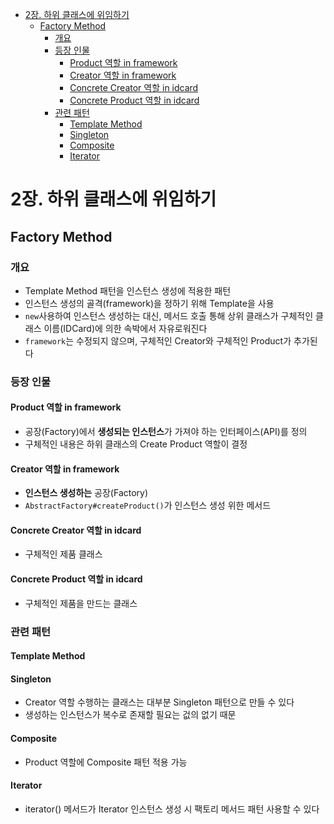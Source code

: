 - [2장. 하위 클래스에 위임하기](#2장-하위-클래스에-위임하기)
  - [Factory Method](#factory-method)
    - [개요](#개요)
    - [등장 인물](#등장-인물)
      - [Product 역할 in framework](#product-역할-in-framework)
      - [Creator 역할 in framework](#creator-역할-in-framework)
      - [Concrete Creator 역할 in idcard](#concrete-creator-역할-in-idcard)
      - [Concrete Product 역할 in idcard](#concrete-product-역할-in-idcard)
    - [관련 패턴](#관련-패턴)
      - [Template Method](#template-method)
      - [Singleton](#singleton)
      - [Composite](#composite)
      - [Iterator](#iterator)

# 2장. 하위 클래스에 위임하기

## Factory Method

### 개요

- Template Method 패턴을 인스턴스 생성에 적용한 패턴
- 인스턴스 생성의 골격(framework)을 정하기 위해 Template을 사용
- `new`사용하여 인스턴스 생성하는 대신, 메서드 호출 통해 상위 클래스가 구체적인 클래스 이름(IDCard)에 의한 속박에서 자유로워진다
- `framework`는 수정되지 않으며, 구체적인 Creator와 구체적인 Product가 추가된다

### 등장 인물

#### Product 역할 in framework

- 공장(Factory)에서 **생성되는 인스턴스**가 가져야 하는 인터페이스(API)를 정의
- 구체적인 내용은 하위 클래스의 Create Product 역할이 결정

#### Creator 역할 in framework

- **인스턴스 생성하는** 공장(Factory)
- `AbstractFactory#createProduct()`가 인스턴스 생성 위한 메서드

#### Concrete Creator 역할 in idcard

- 구체적인 제품 클래스

#### Concrete Product 역할 in idcard

- 구체적인 제품을 만드는 클래스

### 관련 패턴

#### Template Method

#### Singleton

- Creator 역할 수행하는 클래스는 대부분 Singleton 패턴으로 만들 수 있다
- 생성하는 인스턴스가 복수로 존재할 필요는 겂의 없기 때문

#### Composite

- Product 역할에 Composite 패턴 적용 가능

#### Iterator

- iterator() 메서드가 Iterator 인스턴스 생성 시 팩토리 메서드 패턴 사용할 수 있다
